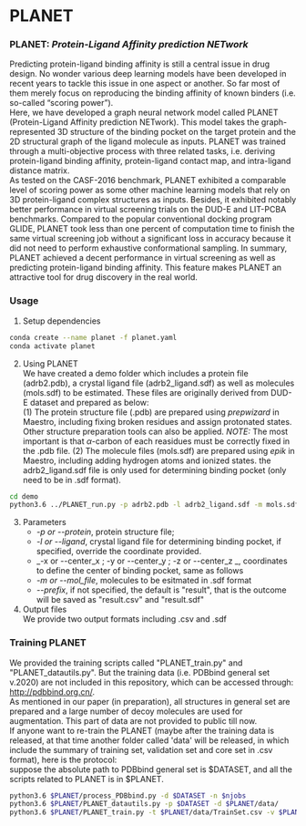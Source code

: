 # **PLANET**

### PLANET: _**P**rotein-**L**igand **A**ffinity prediction **NET**work_

Predicting protein-ligand binding affinity is still a central issue in drug design. No wonder various deep learning models have been developed in recent years to tackle this issue in one aspect or another. So far most of them merely focus on reproducing the binding affinity of known binders (i.e. so-called “scoring power”).<br>
Here, we have developed a graph neural network model called PLANET (Protein-Ligand Affinity prediction NETwork). This model takes the graph-represented 3D structure of the binding pocket on the target protein and the 2D structural graph of the ligand molecule as inputs. PLANET was trained through a multi-objective process with three related tasks, i.e. deriving protein-ligand binding affinity, protein-ligand contact map, and intra-ligand distance matrix. <br>
As tested on the CASF-2016 benchmark, PLANET exhibited a comparable level of scoring power as some other machine learning models that rely on 3D protein-ligand complex structures as inputs. Besides, it exhibited notably better performance in virtual screening trials on the DUD-E and LIT-PCBA benchmarks. Compared to the popular conventional docking program GLIDE, PLANET took less than one percent of computation time to finish the same virtual screening job without a significant loss in accuracy because it did not need to perform exhaustive conformational sampling. In summary, PLANET achieved a decent performance in virtual screening as well as predicting protein-ligand binding affinity. This feature makes PLANET an attractive tool for drug discovery in the real world.

### Usage
1. Setup dependencies
```bash
conda create --name planet -f planet.yaml
conda activate planet
```
2. Using PLANET <br>
We have created a demo folder which includes a protein file (adrb2.pdb), a crystal ligand file (adrb2_ligand.sdf) as well as molecules (mols.sdf) to be estimated. These files are  originally derived from DUD-E dataset and prepared as below: <br>
(1) The protein structure file (.pdb) are prepared using *prepwizard* in Maestro, including fixing broken residues and assign protonated states. Other structure preparation tools can also be applied. _NOTE:_ The most important is that $\alpha$-carbon of each reasidues must be correctly fixed in the .pdb file.
(2) The molecule files (mols.sdf) are prepared using *epik* in Maestro, including adding hydrogen atoms and ionized states. the adrb2_ligand.sdf file is only used for determining binding pocket (only need to be in .sdf format).
```bash
cd demo
python3.6 ../PLANET_run.py -p adrb2.pdb -l adrb2_ligand.sdf -m mols.sdf
```
3. Parameters
   - _-p or --protein_, protein structure file;
   - _-l or --ligand_, crystal ligand file for determining binding pocket, if specified, override the coordinate provided.
   - _-x or --center_x ; -y or --center_y ; -z or --center_z _, coordinates to define the center of binding pocket, same as follows
   - _-m or --mol_file_, molecules to be esitmated in .sdf format
   - _--prefix_, if not specified, the default is "result", that is the outcome will be saved as "result.csv" and "result.sdf"
4. Output files <br>
We provide two output formats including .csv and .sdf

### Training PLANET
We provided the training scripts called "PLANET_train.py" and "PLANET_datautils.py". But the training data (i.e. PDBbind general set v.2020) are not included in this repository, which can be accessed through: http://pdbbind.org.cn/. <br>
As mentioned in our paper (in preparation), all structures in general set are prepared and a large number of decoy molecules are used for augmentation. This part of data are not provided to public till now. <br>
If anyone want to re-train the PLANET (maybe after the training data is released, at that time another folder called 'data' will be released, in which include the summary of training set, validation set and core set in .csv format), here is the protocol: <br>
suppose the absolute path to PDBbind general set is $DATASET, and all the scripts related to PLANET is in $PLANET. 
```bash
python3.6 $PLANET/process_PDBbind.py -d $DATASET -n $njobs
python3.6 $PLANET/PLANET_datautils.py -p $DATASET -d $PLANET/data/
python3.6 $PLANET/PLANET_train.py -t $PLANET/data/TrainSet.csv -v $PLANET/data/ValidSet.csv -d $PLANET/model_training/ 
```
